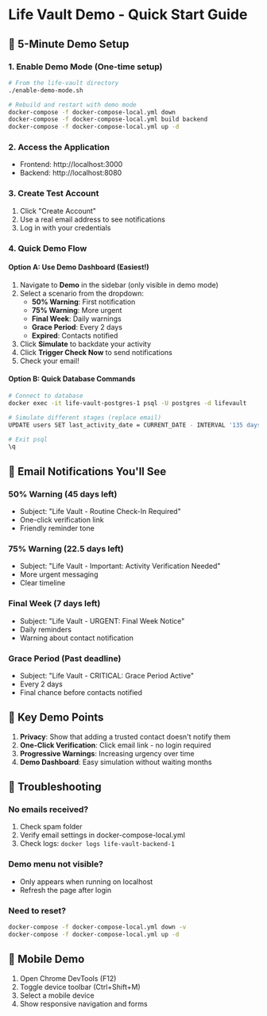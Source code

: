 # Life Vault Demo - Quick Start Guide

## 🚀 5-Minute Demo Setup

### 1. Enable Demo Mode (One-time setup)
```bash
# From the life-vault directory
./enable-demo-mode.sh

# Rebuild and restart with demo mode
docker-compose -f docker-compose-local.yml down
docker-compose -f docker-compose-local.yml build backend
docker-compose -f docker-compose-local.yml up -d
```

### 2. Access the Application
- Frontend: http://localhost:3000
- Backend: http://localhost:8080

### 3. Create Test Account
1. Click "Create Account"
2. Use a real email address to see notifications
3. Log in with your credentials

### 4. Quick Demo Flow

#### Option A: Use Demo Dashboard (Easiest!)
1. Navigate to **Demo** in the sidebar (only visible in demo mode)
2. Select a scenario from the dropdown:
   - **50% Warning**: First notification
   - **75% Warning**: More urgent
   - **Final Week**: Daily warnings
   - **Grace Period**: Every 2 days
   - **Expired**: Contacts notified
3. Click **Simulate** to backdate your activity
4. Click **Trigger Check Now** to send notifications
5. Check your email!

#### Option B: Quick Database Commands
```bash
# Connect to database
docker exec -it life-vault-postgres-1 psql -U postgres -d lifevault

# Simulate different stages (replace email)
UPDATE users SET last_activity_date = CURRENT_DATE - INTERVAL '135 days' WHERE email = 'your@email.com';

# Exit psql
\q
```

## 📧 Email Notifications You'll See

### 50% Warning (45 days left)
- Subject: "Life Vault - Routine Check-In Required"
- One-click verification link
- Friendly reminder tone

### 75% Warning (22.5 days left)
- Subject: "Life Vault - Important: Activity Verification Needed"
- More urgent messaging
- Clear timeline

### Final Week (7 days left)
- Subject: "Life Vault - URGENT: Final Week Notice"
- Daily reminders
- Warning about contact notification

### Grace Period (Past deadline)
- Subject: "Life Vault - CRITICAL: Grace Period Active"
- Every 2 days
- Final chance before contacts notified

## 🎯 Key Demo Points

1. **Privacy**: Show that adding a trusted contact doesn't notify them
2. **One-Click Verification**: Click email link - no login required
3. **Progressive Warnings**: Increasing urgency over time
4. **Demo Dashboard**: Easy simulation without waiting months

## 🔧 Troubleshooting

### No emails received?
1. Check spam folder
2. Verify email settings in docker-compose-local.yml
3. Check logs: `docker logs life-vault-backend-1`

### Demo menu not visible?
- Only appears when running on localhost
- Refresh the page after login

### Need to reset?
```bash
docker-compose -f docker-compose-local.yml down -v
docker-compose -f docker-compose-local.yml up -d
```

## 📱 Mobile Demo
1. Open Chrome DevTools (F12)
2. Toggle device toolbar (Ctrl+Shift+M)
3. Select a mobile device
4. Show responsive navigation and forms